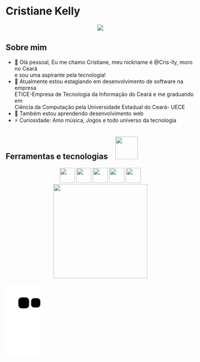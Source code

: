 <h1> Cristiane Kelly</h1>
<div align="center">
  <img src="https://user-images.githubusercontent.com/86075123/195182571-06f0c6d4-b369-4b03-814b-e51db6f1e6fe.jpg">
</div>


## Sobre mim 
- 👋 Olá pessoal, Eu me chamo Cristiane, meu nickname é @Cris-lly, moro no Ceará <br> e sou uma aspirante pela tecnologia!</li>
- 🔭 Atualmente estou estagiando em desenvolvimento de software na empresa <br> ETICE-Empresa de Tecnologia da Informação do Ceará
  e me graduando em <br> Ciência da Computação pela Universidade Estadual do Ceará- UECE 
- 🌱 Também estou aprendendo desenvolvimento web 
- ⚡ Curiosidade: Amo música, Jogos e todo universo da tecnologia 


## Ferramentas e tecnologias <img src="https://user-images.githubusercontent.com/86075123/195196041-13928df7-2095-4ff5-b5fd-542809ea5cdf.gif" width="60" height="60" hspace="15"  />
<div align="center">
  <img src="https://cdn.jsdelivr.net/gh/devicons/devicon/icons/git/git-original.svg" width="40" height="40"/> <img src="https://cdn.jsdelivr.net/gh/devicons/devicon/icons/css3/css3-original-wordmark.svg" width="40" height="40" /> <img src="https://cdn.jsdelivr.net/gh/devicons/devicon/icons/html5/html5-original.svg" width="40" height="40"/> <img src="https://cdn.jsdelivr.net/gh/devicons/devicon/icons/python/python-original.svg" width="40" height="40" /> <img src="https://cdn.jsdelivr.net/gh/devicons/devicon/icons/c/c-original.svg" width="40" height="40"  />

</div>          
<div align="center">
  <img src="https://user-images.githubusercontent.com/86075123/195189935-27e9534e-ea70-4019-af68-28011b6a030b.png" width="250" height="250" >
</div>
          
![Snake animation](https://github.com/Cris-lly/Cris-lly/blob/output/github-contribution-grid-snake.svg)
<!---
Cris-lly/Cris-lly is a ✨ special ✨ repository because its `README.md` (this file) appears on your GitHub profile.
You can click the Preview link to take a look at your changes.
--->
